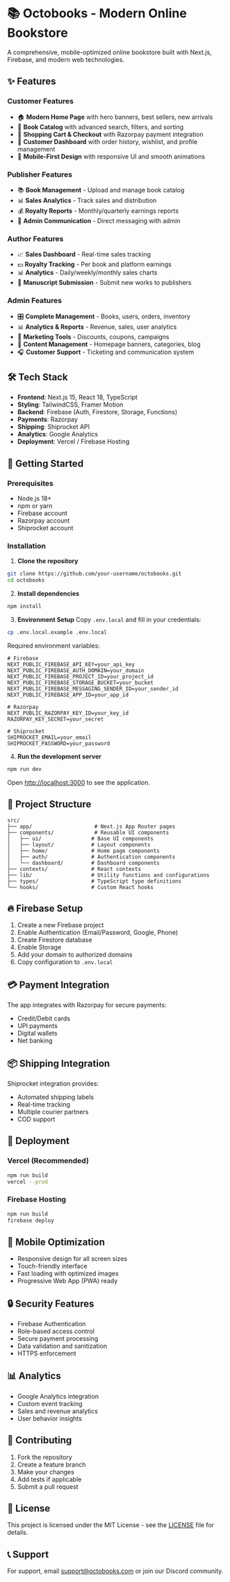 # 📚 Octobooks - Modern Online Bookstore

A comprehensive, mobile-optimized online bookstore built with Next.js, Firebase, and modern web technologies.

## ✨ Features

### Customer Features
- 🏠 **Modern Home Page** with hero banners, best sellers, new arrivals
- 📖 **Book Catalog** with advanced search, filters, and sorting
- 🛒 **Shopping Cart & Checkout** with Razorpay payment integration
- 👤 **Customer Dashboard** with order history, wishlist, and profile management
- 📱 **Mobile-First Design** with responsive UI and smooth animations

### Publisher Features
- 📚 **Book Management** - Upload and manage book catalog
- 📊 **Sales Analytics** - Track sales and distribution
- 💰 **Royalty Reports** - Monthly/quarterly earnings reports
- 💬 **Admin Communication** - Direct messaging with admin

### Author Features
- 📈 **Sales Dashboard** - Real-time sales tracking
- 💵 **Royalty Tracking** - Per book and platform earnings
- 📊 **Analytics** - Daily/weekly/monthly sales charts
- 📝 **Manuscript Submission** - Submit new works to publishers

### Admin Features
- 🎛️ **Complete Management** - Books, users, orders, inventory
- 📊 **Analytics & Reports** - Revenue, sales, user analytics
- 🎯 **Marketing Tools** - Discounts, coupons, campaigns
- 🎨 **Content Management** - Homepage banners, categories, blog
- 🎧 **Customer Support** - Ticketing and communication system

## 🛠️ Tech Stack

- **Frontend**: Next.js 15, React 18, TypeScript
- **Styling**: TailwindCSS, Framer Motion
- **Backend**: Firebase (Auth, Firestore, Storage, Functions)
- **Payments**: Razorpay
- **Shipping**: Shiprocket API
- **Analytics**: Google Analytics
- **Deployment**: Vercel / Firebase Hosting

## 🚀 Getting Started

### Prerequisites
- Node.js 18+
- npm or yarn
- Firebase account
- Razorpay account
- Shiprocket account

### Installation

1. **Clone the repository**
```bash
git clone https://github.com/your-username/octobooks.git
cd octobooks
```

2. **Install dependencies**
```bash
npm install
```

3. **Environment Setup**
Copy `.env.local` and fill in your credentials:
```bash
cp .env.local.example .env.local
```

Required environment variables:
```env
# Firebase
NEXT_PUBLIC_FIREBASE_API_KEY=your_api_key
NEXT_PUBLIC_FIREBASE_AUTH_DOMAIN=your_domain
NEXT_PUBLIC_FIREBASE_PROJECT_ID=your_project_id
NEXT_PUBLIC_FIREBASE_STORAGE_BUCKET=your_bucket
NEXT_PUBLIC_FIREBASE_MESSAGING_SENDER_ID=your_sender_id
NEXT_PUBLIC_FIREBASE_APP_ID=your_app_id

# Razorpay
NEXT_PUBLIC_RAZORPAY_KEY_ID=your_key_id
RAZORPAY_KEY_SECRET=your_secret

# Shiprocket
SHIPROCKET_EMAIL=your_email
SHIPROCKET_PASSWORD=your_password
```

4. **Run the development server**
```bash
npm run dev
```

Open [http://localhost:3000](http://localhost:3000) to see the application.

## 📁 Project Structure

```
src/
├── app/                    # Next.js App Router pages
├── components/             # Reusable UI components
│   ├── ui/                # Base UI components
│   ├── layout/            # Layout components
│   ├── home/              # Home page components
│   ├── auth/              # Authentication components
│   └── dashboard/         # Dashboard components
├── contexts/              # React contexts
├── lib/                   # Utility functions and configurations
├── types/                 # TypeScript type definitions
└── hooks/                 # Custom React hooks
```

## 🔥 Firebase Setup

1. Create a new Firebase project
2. Enable Authentication (Email/Password, Google, Phone)
3. Create Firestore database
4. Enable Storage
5. Add your domain to authorized domains
6. Copy configuration to `.env.local`

## 💳 Payment Integration

The app integrates with Razorpay for secure payments:
- Credit/Debit cards
- UPI payments
- Digital wallets
- Net banking

## 📦 Shipping Integration

Shiprocket integration provides:
- Automated shipping labels
- Real-time tracking
- Multiple courier partners
- COD support

## 🚀 Deployment

### Vercel (Recommended)
```bash
npm run build
vercel --prod
```

### Firebase Hosting
```bash
npm run build
firebase deploy
```

## 📱 Mobile Optimization

- Responsive design for all screen sizes
- Touch-friendly interface
- Fast loading with optimized images
- Progressive Web App (PWA) ready

## 🔒 Security Features

- Firebase Authentication
- Role-based access control
- Secure payment processing
- Data validation and sanitization
- HTTPS enforcement

## 📊 Analytics

- Google Analytics integration
- Custom event tracking
- Sales and revenue analytics
- User behavior insights

## 🤝 Contributing

1. Fork the repository
2. Create a feature branch
3. Make your changes
4. Add tests if applicable
5. Submit a pull request

## 📄 License

This project is licensed under the MIT License - see the [LICENSE](LICENSE) file for details.

## 📞 Support

For support, email support@octobooks.com or join our Discord community.
